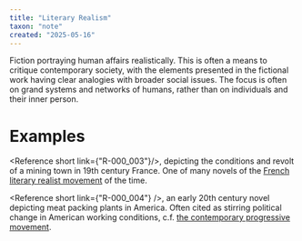 ```yaml
---
title: "Literary Realism"
taxon: "note"
created: "2025-05-16"
---
```


Fiction portraying human affairs realistically.
This is often a means to critique contemporary society, with the elements presented
in the fictional work having clear analogies with broader social issues.
The focus is often on grand systems and networks of humans, rather than on
individuals and their inner person.

# Examples

<Reference short link={"R-000_003"}/>, depicting the conditions and revolt of a mining town
in 19th century France.
One of many novels of the [French literary realist movement]([[N-000_009]]) of the time.

<Reference short link={"R-000_004"} />, an early 20th century novel depicting meat packing plants in America.
Often cited as stirring political change in American working conditions, c.f.
[the contemporary progressive movement]([[N-000_00C]]).

